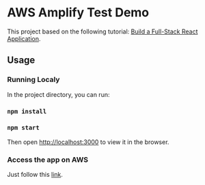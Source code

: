 # AWS Amplify Test Demo

This project based on the following tutorial: [Build a Full-Stack React Application](https://aws.amazon.com/getting-started/hands-on/build-react-app-amplify-graphql/).

## Usage

### Running Localy 
In the project directory, you can run:
### `npm install`
### `npm start`

Then open [http://localhost:3000](http://localhost:3000) to view it in the browser.

### Access the app on AWS

Just follow this [link](https://master.d3jufyfub6czjb.amplifyapp.com/).

